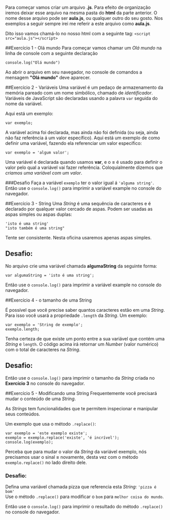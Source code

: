Para começar vamos criar um arquivo __.js__. Para efeito de organização iremos deixar esse arquivo na mesma pasta do __html__ da parte anterior. O nome desse arquivo pode ser __aula.js__, ou qualquer outro do seu gosto. Nos exemplos a seguir sempre irei me referir a este arquivo como __aula.js__.

Dito isso vamos chamá-lo no nosso html com a seguinte tag:
`<script src="aula.js"></script>`

##Exercício 1 - Olá mundo
Para começar vamos chamar um _Olá mundo_ na linha de console com a seguinte declaração

`console.log("Olá mundo")`  

Ao abrir o arquivo em seu navegador, no console de comandos a mensagem __"Olá mundo"__ deve aparecer.

##Exercício 2 - Variáveis
Uma variável é um pedaço de armazenamento da memória pareado com um nome simbólico, chamado de _identificador_.  
Variáveis de JavaScript são declaradas usando a palavra `var` seguida do nome da variável.

Aqui está um exemplo:  

`var exemplo;`

A variável acima foi declarada, mas ainda não foi definida (ou seja, ainda não faz referência á um valor específico). Aqui está um exemplo de como definir uma variável, fazendo ela referenciar um valor específico:  

`var exemplo = 'algum valor';`

Uma variável é declarada quando usamos __var__, e o __=__ é usado para definir o valor pelo qual a variável vai fazer referência. Coloquialmente dizemos que _criamos uma variável com um valor_.

###Desafio
Faça a variável `exemplo` ter o valor igual á `'alguma string'`.  
Então use o `console.log()` para imprimir a variável example no console do navegador.

##Exercício 3 - String
Uma _String_ é uma sequência de caracteres e é declarado por qualquer valor cercado de aspas.
Podem ser usadas as aspas simples ou aspas duplas:  

`'isto é uma string'`  
`"isto também é uma string"`  

Tente ser consistente. Nesta oficina usaremos apenas aspas simples.  

## Desafio:
No arquivo crie uma variável chamada __algumaString__ da seguinte forma:  

`var algumaString = 'isto é uma string';`  

Então use o `console.log()` para imprimir a variável example no console do navegador.

##Exercício 4 - o tamanho de uma String
   
É possível que você precise saber quantos caracteres estão em uma _String_. Para isso você usará a propriedade `.length` da _String_. Um exemplo:  

`var exemplo = 'String de exemplo';`  
`exemplo.length;`  

Tenha certeza de que existe um ponto entre a sua variável que contém uma _String_ e `length`. O código acima irá retornar um _Number_ (valor numérico) com o total de caracteres na _String_.  

## Desafio:  
Então use o `console.log()` para imprimir o tamanho da _String_ criada no __Exercício 3__ no console do navegador.

##Exercício 5 - Modificando uma String
Frequentemente você precisará mudar o conteúdo de uma _String_.  

As _Strings_ tem funcionalidades que te permitem inspecionar e manipular seus conteúdos.  

Um exemplo que usa o método `.replace()`:  

`var exemplo = 'este exemplo existe';`  
`exemplo = exemplo.replace('existe', 'é incrível');`  
`console.log(exemplo);`  

Perceba que para mudar o valor da _String_ da variável exemplo, nós precisamos usar o sinal __=__ novamente, desta vez com o método `exemplo.replace()` no lado direito dele.  

### Desafio:  

Defina uma variável chamada pizza que referencia esta _String_: `'pizza é bom'`  
Use o método `.replace()` para modificar o `bom` para `melhor coisa do mundo`.  

Então use o `console.log()` para imprimir o resultado do método `.replace()` no console do navegador.
